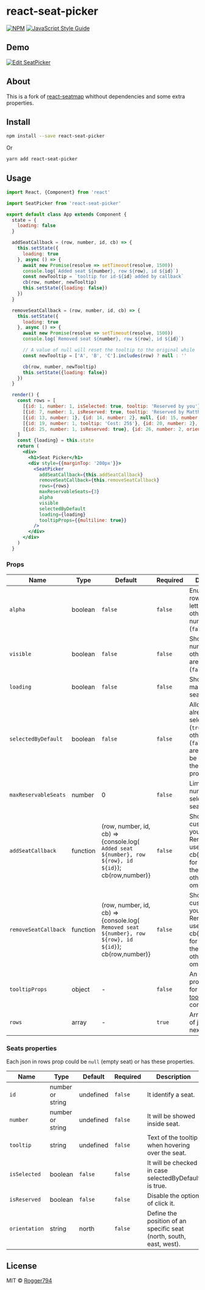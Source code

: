 # react-seat-picker

> 

[![NPM](https://img.shields.io/npm/v/react-seat-picker.svg)](https://www.npmjs.com/package/react-seat-picker) [![JavaScript Style Guide](https://img.shields.io/badge/code_style-standard-brightgreen.svg)](https://standardjs.com)

## Demo

<!-- This is the [Demo Page](https://rogger794.github.io/react-seat-picker/). -->

[![Edit SeatPicker](https://codesandbox.io/static/img/play-codesandbox.svg)](https://codesandbox.io/s/nwk09p7o34?fontsize=14)

## About

This is a fork of [react-seatmap](https://www.npmjs.com/package/react-seatmap) whithout dependencies and some extra properties.

## Install

```bash
npm install --save react-seat-picker
```

Or

```bash
yarn add react-seat-picker
```

## Usage

```jsx
import React, {Component} from 'react'

import SeatPicker from 'react-seat-picker'

export default class App extends Component {
  state = {
    loading: false
  }

  addSeatCallback = (row, number, id, cb) => {
    this.setState({
      loading: true
    }, async () => {
      await new Promise(resolve => setTimeout(resolve, 1500))
      console.log(`Added seat ${number}, row ${row}, id ${id}`)
      const newTooltip = `tooltip for id-${id} added by callback`
      cb(row, number, newTooltip)
      this.setState({loading: false})
    })
  }

  removeSeatCallback = (row, number, id, cb) => {
    this.setState({
      loading: true
    }, async () => {
      await new Promise(resolve => setTimeout(resolve, 1500))
      console.log(`Removed seat ${number}, row ${row}, id ${id}`)

      // A value of null will reset the tooltip to the original while '' will hide the tooltip
      const newTooltip = ['A', 'B', 'C'].includes(row) ? null : ''

      cb(row, number, newTooltip)
      this.setState({loading: false})
    })
  }

  render() {
    const rows = [
      [{id: 1, number: 1, isSelected: true, tooltip: 'Reserved by you'}, {id: 2, number: 2, tooltip: 'Cost: 15$'}, null, {id: 3, number: '3', isReserved: true, orientation: 'east', tooltip: 'Reserved by Rogger'}, {id: 4, number: '4', orientation: 'west'}, null, {id: 5, number: 5}, {id: 6, number: 6}],
      [{id: 7, number: 1, isReserved: true, tooltip: 'Reserved by Matthias Nadler'}, {id: 8, number: 2, isReserved: true}, null, {id: 9, number: '3', isReserved: true, orientation: 'east'}, {id: 10, number: '4', orientation: 'west'}, null, {id: 11, number: 5}, {id: 12, number: 6}],
      [{id: 13, number: 1}, {id: 14, number: 2}, null, {id: 15, number: 3, isReserved: true, orientation: 'east'}, {id: 16, number: '4', orientation: 'west'}, null, {id: 17, number: 5}, {id: 18, number: 6}],
      [{id: 19, number: 1, tooltip: 'Cost: 25$'}, {id: 20, number: 2}, null, {id: 21, number: 3, orientation: 'east'}, {id: 22, number: '4', orientation: 'west'}, null, {id: 23, number: 5}, {id: 24, number: 6}],
      [{id: 25, number: 1, isReserved: true}, {id: 26, number: 2, orientation: 'east'}, null, {id: 27, number: '3', isReserved: true}, {id: 28, number: '4', orientation: 'west'}, null,{id: 29, number: 5, tooltip: 'Cost: 11$'}, {id: 30, number: 6, isReserved: true}]
    ]
    const {loading} = this.state
    return (
      <div>
        <h1>Seat Picker</h1>
        <div style={{marginTop: '200px'}}>
          <SeatPicker
            addSeatCallback={this.addSeatCallback}
            removeSeatCallback={this.removeSeatCallback}
            rows={rows}
            maxReservableSeats={3}
            alpha
            visible
            selectedByDefault
            loading={loading}
            tooltipProps={{multiline: true}}
          />
        </div>
      </div>
    )
  }
```

### Props

Name | Type | Default | Required|Description
---- | ----- | ------- | ------ | -----------
`alpha` | boolean | `false` | `false` | Enumerate your rows using letters (`true`), otherwise using numbers (`false`).
`visible` | boolean | `false` | `false` | Shows the row numbers (`true`), otherwise they are hidden (`false`).
`loading` | boolean | `false` | `false` | Shows a white mask on the seatpicker.
`selectedByDefault` | boolean | `false` | `false` | Allow to have already selected seats (`true`), otherwise (`false`) they aren´t going to be checked by their isSelected property.
`maxReservableSeats` | number | 0 | `false` | Limits the number of selectable seats.
`addSeatCallback` | function | (row, number, id, cb) => {console.log( `Added seat ${number}, row ${row}, id ${id}`); cb(row,number)} | `false` | Should be customized as you need. Remember to use cb(row,number) for accepting the selection, otherwise ommit it.
`removeSeatCallback` | function | (row, number, id, cb) => {console.log( `Removed seat ${number}, row ${row}, id ${id}`); cb(row,number)} | `false` | Should be customized as you need. Remember to use cb(row,number) for accepting the deselection, otherwise ommit it.
`tooltipProps` | object | - | `false` | An object with props (options) for the [react-tooltip](https://www.npmjs.com/package/react-tooltip) components.
`rows` | array | - | `true` | Array of arrays of json. (See next section).

### Seats properties

Each json in rows prop could be `null` (empty seat) or has these properties.

Name | Type | Default | Required|Description
---- | ----- | ------- | ------ | -----------
`id` | number or string | undefined | `false` | It identify a seat.
`number` | number or string | undefined | `false` | It will be showed inside seat.
`tooltip` | string | undefined | `false` | Text of the tooltip when hovering over the seat.
`isSelected` | boolean | `false` | `false` | It will be checked in case selectedByDefault is true.
`isReserved` | boolean | `false` | `false` | Disable the option of click it.
`orientation` | string | north | `false` | Define the position of an specific seat (north, south, east, west).

## License

MIT © [Rogger794](https://github.com/Rogger794)
